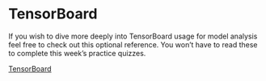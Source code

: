 # TensorBoard

If you wish to dive more deeply into TensorBoard usage for model analysis feel free to check out this optional reference. You won’t have to read these to complete this week’s practice quizzes.

[TensorBoard](https://blog.tensorflow.org/2019/12/introducing-tensorboarddev-new-way-to.html)